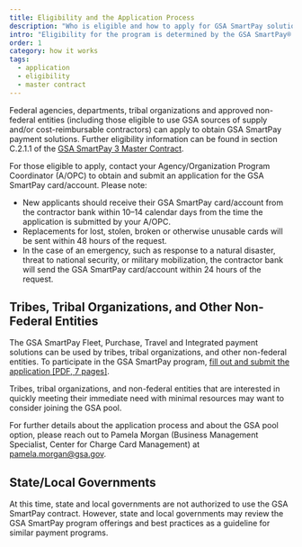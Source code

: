 ```yaml
---
title: Eligibility and the Application Process
description: "Who is eligible and how to apply for GSA SmartPay solutions."
intro: "Eligibility for the program is determined by the GSA SmartPay® Contracting Officer."
order: 1
category: how it works
tags:
  - application
  - eligibility
  - master contract
---
```


Federal agencies, departments, tribal organizations and approved non-federal entities (including those eligible to use GSA sources of supply and/or cost-reimbursable contractors) can apply to obtain GSA SmartPay payment solutions. Further eligibility information can be found in section C.2.1.1 of the [GSA SmartPay 3 Master Contract](/about/master-contract/).

For those eligible to apply, contact your Agency/Organization Program Coordinator (A/OPC) to obtain and submit an application for the GSA SmartPay card/account. Please note:

- New applicants should receive their GSA SmartPay card/account from the contractor bank within 10–14 calendar days from the time the application is submitted by your A/OPC.
- Replacements for lost, stolen, broken or otherwise unusable cards will be sent within 48 hours of the request.
- In the case of an emergency, such as response to a natural disaster, threat to national security, or military mobilization, the contractor bank will send the GSA SmartPay card/account within 24 hours of the request.

## Tribes, Tribal Organizations, and Other Non-Federal Entities

The GSA SmartPay Fleet, Purchase, Travel and Integrated payment solutions can be used by tribes, tribal organizations, and other non-federal entities. To participate in the GSA SmartPay program, [fill out and submit the application [PDF, 7 pages]](/files/gsasmartpay-application.pdf).

Tribes, tribal organizations, and non-federal entities that are interested in quickly meeting their immediate need with minimal resources may want to consider joining the GSA pool.

For further details about the application process and about the GSA pool option, please reach out to Pamela Morgan (Business Management Specialist, Center for Charge Card Management) at [pamela.morgan@gsa.gov](mailto:pamela.morgan@gsa.gov).

## State/Local Governments

At this time, state and local governments are not authorized to use the GSA SmartPay contract. However, state and local governments may review the GSA SmartPay program offerings and best practices as a guideline for similar payment programs.
